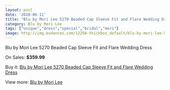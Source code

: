 ```yaml
---
layout: post
date: '2018-06-11'
title: "Blu by Mori Lee 5270 Beaded Cap Sleeve Fit and Flare Wedding Dress"
category: Blu by Mori Lee
tags: ["unique","dress","special","bridal","mori"]
image: http://img.eudances.com/12250-thickbox_default/blu-by-mori-lee-5270-beaded-cap-sleeve-fit-and-flare-wedding-dress.jpg
---
```

Blu by Mori Lee 5270 Beaded Cap Sleeve Fit and Flare Wedding Dress

On Sales: **$359.99**
<a href="https://www.eudances.com/en/blu-by-mori-lee/3813-blu-by-mori-lee-5270-beaded-cap-sleeve-fit-and-flare-wedding-dress.html"><amp-img layout="responsive" width="600" height="600" src="//img.eudances.com/12250-thickbox_default/blu-by-mori-lee-5270-beaded-cap-sleeve-fit-and-flare-wedding-dress.jpg" alt="Blu by Mori Lee 5270 Beaded Cap Sleeve Fit and Flare Wedding Dress 0" /></a>
<a href="https://www.eudances.com/en/blu-by-mori-lee/3813-blu-by-mori-lee-5270-beaded-cap-sleeve-fit-and-flare-wedding-dress.html"><amp-img layout="responsive" width="600" height="600" src="//img.eudances.com/12254-thickbox_default/blu-by-mori-lee-5270-beaded-cap-sleeve-fit-and-flare-wedding-dress.jpg" alt="Blu by Mori Lee 5270 Beaded Cap Sleeve Fit and Flare Wedding Dress 1" /></a>
<a href="https://www.eudances.com/en/blu-by-mori-lee/3813-blu-by-mori-lee-5270-beaded-cap-sleeve-fit-and-flare-wedding-dress.html"><amp-img layout="responsive" width="600" height="600" src="//img.eudances.com/12253-thickbox_default/blu-by-mori-lee-5270-beaded-cap-sleeve-fit-and-flare-wedding-dress.jpg" alt="Blu by Mori Lee 5270 Beaded Cap Sleeve Fit and Flare Wedding Dress 2" /></a>
<a href="https://www.eudances.com/en/blu-by-mori-lee/3813-blu-by-mori-lee-5270-beaded-cap-sleeve-fit-and-flare-wedding-dress.html"><amp-img layout="responsive" width="600" height="600" src="//img.eudances.com/12252-thickbox_default/blu-by-mori-lee-5270-beaded-cap-sleeve-fit-and-flare-wedding-dress.jpg" alt="Blu by Mori Lee 5270 Beaded Cap Sleeve Fit and Flare Wedding Dress 3" /></a>
<a href="https://www.eudances.com/en/blu-by-mori-lee/3813-blu-by-mori-lee-5270-beaded-cap-sleeve-fit-and-flare-wedding-dress.html"><amp-img layout="responsive" width="600" height="600" src="//img.eudances.com/12251-thickbox_default/blu-by-mori-lee-5270-beaded-cap-sleeve-fit-and-flare-wedding-dress.jpg" alt="Blu by Mori Lee 5270 Beaded Cap Sleeve Fit and Flare Wedding Dress 4" /></a>

Buy it: [Blu by Mori Lee 5270 Beaded Cap Sleeve Fit and Flare Wedding Dress](https://www.eudances.com/en/blu-by-mori-lee/3813-blu-by-mori-lee-5270-beaded-cap-sleeve-fit-and-flare-wedding-dress.html "Blu by Mori Lee 5270 Beaded Cap Sleeve Fit and Flare Wedding Dress")

View more: [Blu by Mori Lee](https://www.eudances.com/en/39-blu-by-mori-lee "Blu by Mori Lee")